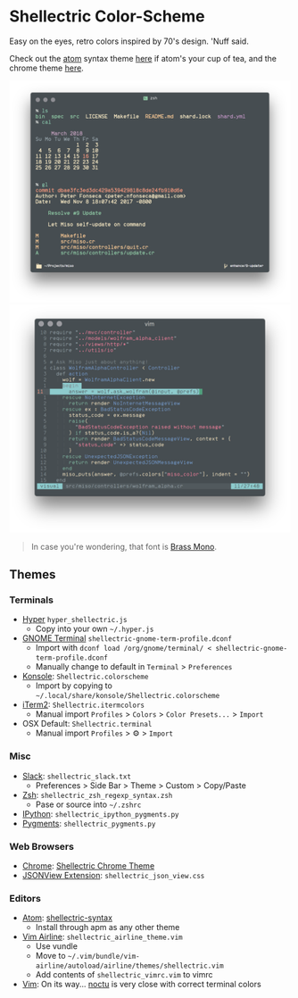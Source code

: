 # Shellectric Color-Scheme

Easy on the eyes, retro colors inspired by 70's design. 'Nuff said.

Check out the [atom](https://atom.io/) syntax theme [here](https://github.com/fonsecapeter/shellectric-syntax) if atom's your cup of tea, and the chrome theme [here](https://github.com/fonsecapeter/shellectric-chrome-theme).

![shellectric ruby](/media/shellectric-hyper.png "shellectric-hyper.png")
![shellectric ruby](/media/shellectric-vim.png "shellectric-vim.png")

> In case you're wondering, that font is [Brass Mono](https://github.com/fonsecapeter/brass_mono).

## Themes

### Terminals

- [Hyper](https://hyper.is/) `hyper_shellectric.js`
  - Copy into your own `~/.hyper.js`
- [GNOME Terminal](https://help.gnome.org/users/gnome-terminal/stable/) `shellectric-gnome-term-profile.dconf`
  - Import with `dconf load /org/gnome/terminal/ < shellectric-gnome-term-profile.dconf`
  - Manually change to default in `Terminal` > `Preferences`
- [Konsole](https://konsole.kde.org/): `Shellectric.colorscheme`
  - Import by copying to  `~/.local/share/konsole/Shellectric.colorscheme`
- [iTerm2](https://www.iterm2.com/): `Shellectric.itermcolors`
  - Manual import `Profiles` > `Colors` > `Color Presets...` > `Import`
- OSX Default: `Shellectric.terminal`
  - Manual import `Profiles` > ⚙️ > `Import`

### Misc

- [Slack](https://slack.com/): `shellectric_slack.txt`
  - Preferences > Side Bar > Theme > Custom > Copy/Paste
- [Zsh](https://github.com/zsh-users/zsh-syntax-highlighting): `shellectric_zsh_regexp_syntax.zsh`
  - Pase or source into `~/.zshrc`
- [IPython](https://ipython.org/): `shellectric_ipython_pygments.py`
- [Pygments](http://pygments.org/): `shellectric_pygments.py`

### Web Browsers

- [Chrome](https://www.google.com/chrome/): [Shellectric Chrome Theme](https://github.com/fonsecapeter/shellectric-chrome-theme)
- [JSONView Extension](https://jsonview.com/): `shellectric_json_view.css`

### Editors

- [Atom](https://atom.io/): [shellectric-syntax](https://github.com/fonsecapeter/shellectric-syntax)
  - Install through apm as any other theme
- [Vim Airline](https://github.com/vim-airline/vim-airline): `shellectric_airline_theme.vim`
  - Use vundle
  - Move to `~/.vim/bundle/vim-airline/autoload/airline/themes/shellectric.vim`
  - Add contents of `shellectric_vimrc.vim` to vimrc
- [Vim](https://www.vim.org/): On its way... [noctu](https://github.com/noahfrederick/vim-noctu) is very close with correct terminal colors

